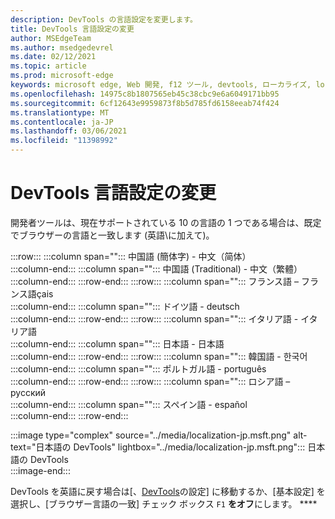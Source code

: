 ```yaml
---
description: DevTools の言語設定を変更します。
title: DevTools 言語設定の変更
author: MSEdgeTeam
ms.author: msedgedevrel
ms.date: 02/12/2021
ms.topic: article
ms.prod: microsoft-edge
keywords: microsoft edge, Web 開発, f12 ツール, devtools, ローカライズ, loc, language
ms.openlocfilehash: 14975c8b1807565eb45c38cbc9e6a6049171bb95
ms.sourcegitcommit: 6cf12643e9959873f8b5d785fd6158eeab74f424
ms.translationtype: MT
ms.contentlocale: ja-JP
ms.lasthandoff: 03/06/2021
ms.locfileid: "11398992"
---
```

# <a name="change-devtools-language-settings"></a>DevTools 言語設定の変更  

開発者ツールは、現在サポートされている 10 の言語の 1 つである場合は、既定でブラウザーの言語と一致します (英語\に加えて)。  

:::row:::
   :::column span="":::
      中国語 \(簡体字\) - &#20013;&#25991;&#65288;&#31616;&#20307;&#65289;  
   :::column-end:::
   :::column span="":::
      中国語 \(Traditional\) - &#20013;&#25991;&#65288;&#32321;&#39636;&#65289;  
   :::column-end:::
:::row-end:::
:::row:::
   :::column span="":::
      フランス語 – フランス語&#231;ais  
   :::column-end:::
   :::column span="":::
      ドイツ語 - deutsch  
   :::column-end:::
:::row-end:::
:::row:::
   :::column span="":::
      イタリア語 - イタリア語  
   :::column-end:::
   :::column span="":::
      日本語 - &#26085;&#26412;&#35486;  
   :::column-end:::
:::row-end:::
:::row:::
   :::column span="":::
      韓国語 - &#54620;&#44397;&#50612;  
   :::column-end:::
   :::column span="":::
      ポルトガル語 - portugu&#234;s  
   :::column-end:::
:::row-end:::
:::row:::
   :::column span="":::
      ロシア語 – &#1088;&#1091;&#1089;&#1089;&#1082;&#1080;&#1081;  
   :::column-end:::
   :::column span="":::
      スペイン語 - espa&#241;ol  
   :::column-end:::
:::row-end:::  

:::image type="complex" source="../media/localization-jp.msft.png" alt-text="日本語の DevTools" lightbox="../media/localization-jp.msft.png":::
   日本語の DevTools  
:::image-end:::  

DevTools を英語に戻す場合は[、[DevTools][DevtoolsCustomizeIndexSettings]の設定] に移動するか、[基本設定] を選択し、[ブラウザー言語の一致] チェック ボックス `F1` **をオフ**にします。 ****  

<!-- links -->  

[DevtoolsCustomizeIndexSettings]: ./index.md#settings "設定 - Microsoft Edge DevTools をカスタマイズする | Microsoft Docs"  
